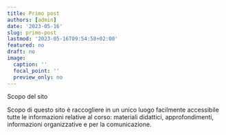 ```yaml
---
title: Primo post
authors: [admin]
date: '2023-05-16'
slug: primo-post
lastmod: '2023-05-16T09:54:58+02:00'
featured: no
draft: no
image:
  caption: ''
  focal_point: ''
  preview_only: no
---
```


Scopo del sito

<!--more-->

Scopo di questo sito è raccogliere in un unico luogo facilmente accessibile tutte le informazioni relative al corso: materiali didattici, approfondimenti, informazioni organizzative e per la comunicazione.